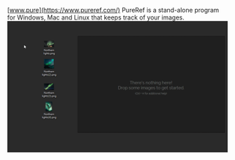 [www.pure](https://www.pureref.com/)
PureRef is a stand-alone program for Windows, Mac and Linux that keeps track of your images.
![Screenshot](pureref.gif)

